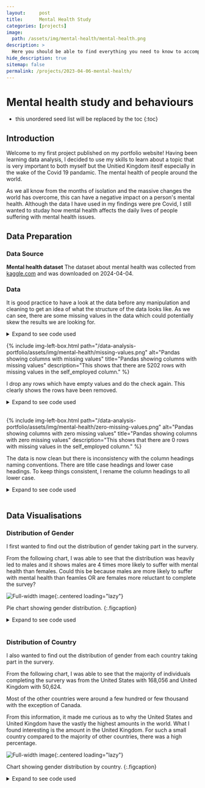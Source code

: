 ```yaml
---
layout:     post
title:      Mental Health Study
categories: [projects]
image: 
  path: /assets/img/mental-health/mental-health.png
description: >
  Here you should be able to find everything you need to know to accomplish the most common tasks when blogging with Hydejack.
hide_description: true
sitemap: false
permalink: /projects/2023-04-06-mental-health/
---
```

# Mental health study and behaviours

* this unordered seed list will be replaced by the toc
{:toc}

## Introduction

Welcome to my first project published on my portfolio website! Having been learning data analysis, I decided to use my skills to learn about a topic that is very important to both myself but the Unitied Kingdom iteslf especially in the wake of the Covid 19 pandamic. The mental health of people around the world.

As we all know from the months of isolation and the massive changes the world has overcome, this can have a negative impact on a person's mental health. Although the data I have used in my findings were pre Covid, I still wanted to studay how mental health affects the daily lives of people suffering with mental health issues.

## Data Preparation

### Data Source
**Mental health dataset** The dataset about mental health was collected from [kaggle.com](https://www.kaggle.com/datasets/bhavikjikadara/mental-health-dataset "Your home for data science") and was downloaded on 2024-04-04.
### Data
It is good practice to have a look at the data before any manipulation and cleaning to get an idea of what the structure of the data looks like. As we can see, there are some missing values in the data which could potentially skew the results we are looking for.

<details>
<summary>Expand to see code used</summary>
<div markdown="1">
```python
import pandas as pd
import numpy as np
from scipy import stats
import seaborn as sns
import matplotlib.pyplot as plt
from matplotlib.axes._axes import _log as matplotlib_axes_logger
matplotlib_axes_logger.setLevel('ERROR')
import plotly.express as px

# Specify the path of the CSV file to read
filepath = "data/Mental Health Dataset.csv"

# Read the file into a dataframe mh_df
df = pd.read_csv(filepath, parse_dates=['Timestamp'])

df.head()
```
</div>
</details>
<br/>

As you can see, we have some NAN values in the self_empoyed column.

![Pandas dataframe showing first 5 rows](/assets/img/mental-health/pandas-head.png "Pandas dataframe showing first 5 rows")

I first find out how many missing values are in each column.

<details>
<summary>Expand to see code used</summary>
<div markdown="1">
```python
# Check for missing values in each column
missing_values_count = df.isnull().sum()
# Print the count of missing values for each column
print(missing_values_count)
```
</div>
</details>

{% include img-left-box.html path="/data-analysis-portfolio/assets/img/mental-health/missing-values.png" alt="Pandas showing columns with missing values" 
title="Pandas showing columns with missing values" 
description="This shows that there are 5202 rows with missing values in the self_employed column." %}

I drop any rows which have empty values and do the check again. This clearly shows the rows have been removed.

<details>
<summary>Expand to see code used</summary>
<div markdown="1">
```python
# Drop rows with missing self_employed values
df = df.dropna(subset=['self_employed'])
# Check for missing values in each column
missing_values_count = df.isnull().sum()
# Print the count of missing values for each column
print(missing_values_count)
```
</div>
</details>
<br/>

{% include img-left-box.html path="/data-analysis-portfolio/assets/img/mental-health/zero-missing-values.png" alt="Pandas showing columns with zero missing values" 
title="Pandas showing columns with zero missing values" 
description="This shows that there are 0 rows with missing values in the self_employed column." %}

The data is now clean but there is inconsistency with the column headings naming conventions. There are title case headings and lower case headings. To keep things consistent, I rename the column headings to all lower case.

<details>
<summary>Expand to see code used</summary>
<div markdown="1">
```python
df = df.rename(columns={'Timestamp': 'timestamp', 
                        'Gender': 'gender', 
                        'Country': 'country', 
                        'Occupation': 'occupation', 
                        'Days_Indoors': 'days_indoors', 
                        'Growing_Stress': 'growing_stress', 
                        'Changes_Habits': 'changes_habits', 
                        'Mental_Health_History': 'mh_history', 
                        'Mood_Swings': 'mood_swings', 
                        'Coping_Struggles': 'coping_struggles', 
                        'Work_Interest': 'work_interest', 
                        'Social_Weakness': 'social_weakness' })
```
</div>
</details>
<br/>

## Data Visualisations

### Distribution of Gender
I first wanted to find out the distribution of gender taking part in the survery. 

From the following chart, I was able to see that the distribution was heavily led to males and it shows males are 4 times more likely to suffer with mental health than females. Could this be because males are more likely to suffer with mental health than feamles OR are females more reluctant to complete the survey?

![Full-width image](/data-analysis-portfolio/assets/img/mental-health/gender-pie-chart.png){:.centered loading="lazy"}

Pie chart showing gender distribution.
{:.figcaption}

<details>
<summary>Expand to see code used</summary>
<div markdown="1">
```python
# Defining colors for the pie chart 
colors = ['pink', 'steelblue'] 
labels = ['Female', 'Male']
  
# Define the ratio of gap of each fragment in a tuple 
explode = (0.05, 0.05) 

# Plotting the pie chart for dataframe 
genders = df.groupby(['gender'])['gender'].count()

# set the fig size for the titles
fig, ax = plt.subplots(1, 1 ,figsize=(4, 4))
ax.pie(genders, colors=colors, explode=explode, labels=labels, autopct='%1.0f%%')

plt.axis('off')
fig.tight_layout()
plt.show()
plt.close()
```
</div>
</details>
<br/>



### Individuals Seeking Treatment by Gender
From the first chart below, we can see that individuals in both genders are about 5x more likely seek treatment.

In the second chart, we can see that males are 4x more likely to not seek treatment compared to females and there is a near even split between both genders seeking treatment;.

![Full-width image](/data-analysis-portfolio/assets/img/mental-health/treatment-by-gender.png){:.left loading="lazy"}

Chart showing individuals seeking treatment by gender.
{:.figcaption}

<details>
<summary>Expand to see code used</summary>
<div markdown="1">
```python
# get counts by gender and if they are seeking treatment
treatment_by_gender = df.groupby(['gender', 'treatment'])['treatment'].count().unstack()
# get a propotion based on the above results
treatment_by_gender_proportion = treatment_by_gender.div(treatment_by_gender.sum(1), axis=0)

# chart settings
groups = ['No', 'Yes']
colors = ['pink', 'steelblue'] 
labels = ['Female', 'Male']

# set the fig size for the titles
fig, (ax1, ax2) = plt.subplots(1, 2 ,figsize=(10, 4))

# create a stacked bar on the left for counts
ax1.bar(groups, treatment_by_gender.No.values, color=colors[0])
ax1.bar(groups, treatment_by_gender.Yes.values, bottom = treatment_by_gender.No.values, color=colors[1])

# set the location of the legend
ax1.legend(title='Gender', labels=labels, loc='upper left')

for c in ax1.containers:
    # Optional: if the segment is small or 0, customize the labels
    labels = [v.get_height() if v.get_height() > 0 else '' for v in c]
    # remove the labels parameter if it's not needed for customized labels
    ax1.bar_label(c, labels=labels, label_type='center')
    
# create a stacked bar on the right for proportion
ax2.bar(groups, treatment_by_gender_proportion.No, color=colors[0])
ax2.bar(groups, treatment_by_gender_proportion.Yes, bottom = treatment_by_gender_proportion.No, color=colors[1])
    
# common axis labels
fig.supxlabel('Individuals Seeking Treatment')
fig.supylabel('Count')

# Remove the top and right spines
ax1.spines['top'].set_visible(False)
ax1.spines['right'].set_visible(False)
ax2.spines['top'].set_visible(False)
ax2.spines['right'].set_visible(False)

plt.ylabel('Proportion')
plt.show()
plt.close()
```
</div>
</details>
<br/>

### Distribution of Country
I also wanted to find out the distribution of gender from each country taking part in the survery. 

From the following chart, I was able to see that the majority of individuals completing the survery was from the United States with 168,056 and United Kingdom with 50,624.

Most of the other countries were around a few hundred or few thousand with the exception of Canada.

From this information, it made me curious as to why the United States and United Kingdom have the vastly the highest amounts in the world. What I found interesting is the amount in the United Kingdom. For such a small country compared to the majority of other countries, there was a high percentage. 

![Full-width image](/data-analysis-portfolio/assets/img/mental-health/gender-by-country.png){:.centered loading="lazy"}

Chart showing gender distribution by country.
{:.figcaption}

<details>
<summary>Expand to see code used</summary>
<div markdown="1">
```python
# get counts by gender and country
# replace any possible NaNs with zero
gender_by_country = df.groupby(['country', 'gender'])['country'].count().unstack().fillna(0)

# chart settings
colors = ['pink', 'steelblue'] 
labels = ['Female', 'Male']

# set the fig size for the titles
fig, ax = plt.subplots(1, 1 ,figsize=(10, 10))
bottom = np.zeros(len(gender_by_country))

# create the bars for each country
for i, col in enumerate(gender_by_country.columns):
  p = ax.barh(gender_by_country.index, gender_by_country[col], left=bottom, label=col,
         color=colors[i])
  bottom += np.array(gender_by_country[col])

# Sum up the rows of our data to get the total value of each bar.
totals = gender_by_country.sum(axis=1)
# Set an offset that is used to bump the label up a bit above the bar.
y_offset = 4

# Add labels to each bar.
for i, total in enumerate(totals):
  ax.bar_label(p, label_type='edge', fontweight='ultralight')

# set the location of the legend
ax.legend(title='Gender', labels=labels, loc='center')

# Remove the top and right spines
ax.spines['top'].set_visible(False)
ax.spines['right'].set_visible(False)
plt.show()
plt.close()
````
</div>
</details>
<br/>

### Number of Days Indoors by Occupation
I also wanted to find out the distribution of gender from each country taking part in the survery. 

From the following chart, I was able to see that the majority of individuals completing the survery was from the United States with 168,056 and United Kingdom with 50,624.

Most of the other countries were around a few hundred or few thousand with the exception of Canada.

From this information, it made me curious as to why the United States and United Kingdom have the vastly the highest amounts in the world. What I found interesting is the amount in the United Kingdom. For such a small country compared to the majority of other countries, there was a high percentage. 

![Full-width image](/data-analysis-portfolio/assets/img/mental-health/days-indoors-by-occupation.png){:.centered loading="lazy"}

Chart showing number of individuals days indoors by their occupation.
{:.figcaption}

<details>
<summary>Expand to see code used</summary>
<div markdown="1">
```python
# get counts by number of days indoors vs occupation
days_indoors_by_occupation = df.groupby(['days_indoors', 'occupation'])['occupation'].count().unstack()

# chart settings
legend = ['Corporate', 'Student', 'Business', 'Housewife', 'Others']
colors = ['red', 'yellow', 'limegreen', 'dodgerblue', 'rebeccapurple']
label_colors = ['white', 'black', 'black', 'white', 'white']

ax = days_indoors_by_occupation.plot(kind='bar', stacked=True, figsize=(10, 6), rot=0, xlabel='Number of days indoors', ylabel='Count', color=colors)

for i, c in enumerate(ax.containers):
    # Optional: if the segment is small or 0, customize the labels
    labels = [v.get_height() if v.get_height() > 0 else '' for v in c]
    # remove the labels parameter if it's not needed for customized labels
    ax.bar_label(c, labels=labels, label_type='center', color=label_colors[i])

# set the location of the legend
ax.legend(title='Occupation', labels=legend, loc='upper right')

# Remove the top and right spines
ax.spines['top'].set_visible(False)
ax.spines['right'].set_visible(False)
```
</div>
</details>
<br/>

### Staying Indoors by Occupation and Gender Distribution

![Full-width image](/data-analysis-portfolio/assets/img/mental-health/staying-indoors-by-occupation-breakdown.png){:.centered loading="lazy"}

Chart showing number of individuals staying indoors by their occupation and gender distribution.
{:.figcaption}

<details>
<summary>Expand to see code used</summary>
<div markdown="1">
```python
# function to take in a dataframe and split the occupation into separate groups
def occupation_groups(df):
    # get a list of unique occupations
    occupations = df['occupation'].unique()
    
    # create an empty dictionary to hold the new groups
    occupation_group = {}

    # loop over the unique occupations and greate a group for each
    for occupation in occupations:
        occupation_group[occupation] = df[df['occupation'] == occupation].groupby(['days_indoors', 'gender'])['occupation'].count().unstack().fillna(0)
    
    return occupation_group

occupation_grps = occupation_groups(df)

# chart settings
groups = df['days_indoors'].unique()
colors = ['pink', 'steelblue'] 
genders = ['Female', 'Male']
label_colors = ['black', 'white']

# set the fig size for the titles
fig, ((ax1, ax2), (ax3, ax4), (ax5, ax6)) = plt.subplots(3, 2 ,figsize=(10, 16))

# hide this one as it doesn't exist
ax6.set_visible(False)

# create a stacked bar for Corporate occupation
ax1.bar(groups, occupation_grps['Corporate'].Female.values, color=colors[0])
ax1.bar(groups, occupation_grps['Corporate'].Male.values, bottom = occupation_grps['Corporate'].Female.values, color=colors[1])

# set the location of the legend
ax1.legend(title='Gender', labels=genders, loc='upper right')

# title
ax1.set_title('Corporate')
for i, c in enumerate(ax1.containers):
    # Optional: if the segment is small or 0, customize the labels
    labels = [v.get_height() if v.get_height() > 0 else '' for v in c]
    # remove the labels parameter if it's not needed for customized labels
    ax1.bar_label(c, labels=labels, label_type='center', color=label_colors[i])

# rotation of xlabels
for label in ax1.get_xticklabels():
  label.set_rotation(45)
  label.set_ha('right')
    
# Remove the top and right spines
ax1.spines['top'].set_visible(False)
ax1.spines['right'].set_visible(False)

# create a stacked bar for Students occupation
ax2.bar(groups, occupation_grps['Student'].Female.values, color=colors[0])
ax2.bar(groups, occupation_grps['Student'].Male.values, bottom = occupation_grps['Student'].Female.values, color=colors[1])

# set the location of the legend
ax2.legend(title='Gender', labels=genders, loc='upper right')

# title
ax2.set_title('Student')
for i, c in enumerate(ax2.containers):
    # Optional: if the segment is small or 0, customize the labels
    labels = [v.get_height() if v.get_height() > 0 else '' for v in c]
    # remove the labels parameter if it's not needed for customized labels
    ax2.bar_label(c, labels=labels, label_type='center', color=label_colors[i])

# rotation of xlabels
for label in ax2.get_xticklabels():
  label.set_rotation(45)
  label.set_ha('right')
    
# Remove the top and right spines
ax2.spines['top'].set_visible(False)
ax2.spines['right'].set_visible(False)

# create a stacked bar for Corporate occupation
ax3.bar(groups, occupation_grps['Business'].Female.values, color=colors[0])
ax3.bar(groups, occupation_grps['Business'].Male.values, bottom = occupation_grps['Business'].Female.values, color=colors[1])

# set the location of the legend
ax3.legend(title='Gender', labels=genders, loc='upper right')

# title
ax3.set_title('Business')
for i, c in enumerate(ax3.containers):
    # Optional: if the segment is small or 0, customize the labels
    labels = [v.get_height() if v.get_height() > 0 else '' for v in c]
    # remove the labels parameter if it's not needed for customized labels
    ax3.bar_label(c, labels=labels, label_type='center', color=label_colors[i])

# rotation of xlabels
for label in ax3.get_xticklabels():
  label.set_rotation(45)
  label.set_ha('right')
    
# Remove the top and right spines
ax3.spines['top'].set_visible(False)
ax3.spines['right'].set_visible(False)

# create a stacked bar for Housewife occupation
ax4.bar(groups, occupation_grps['Housewife'].Female.values, color=colors[0])
ax4.bar(groups, occupation_grps['Housewife'].Male.values, bottom = occupation_grps['Housewife'].Female.values, color=colors[1])

# set the location of the legend
ax4.legend(title='Gender', labels=genders, loc='upper right')

# title
ax4.set_title('Housewife')
for i, c in enumerate(ax4.containers):
    # Optional: if the segment is small or 0, customize the labels
    labels = [v.get_height() if v.get_height() > 0 else '' for v in c]
    # remove the labels parameter if it's not needed for customized labels
    ax4.bar_label(c, labels=labels, label_type='center', color=label_colors[i])

# rotation of xlabels
for label in ax4.get_xticklabels():
  label.set_rotation(45)
  label.set_ha('right')
    
# Remove the top and right spines
ax4.spines['top'].set_visible(False)
ax4.spines['right'].set_visible(False)

# create a stacked bar for Corporate occupation
ax5.bar(groups, occupation_grps['Others'].Female.values, color=colors[0])
ax5.bar(groups, occupation_grps['Others'].Male.values, bottom = occupation_grps['Others'].Female.values, color=colors[1])

# set the location of the legend
ax5.legend(title='Others', labels=genders, loc='upper right')

# title
ax5.set_title('Others')
for i, c in enumerate(ax5.containers):
    # Optional: if the segment is small or 0, customize the labels
    labels = [v.get_height() if v.get_height() > 0 else '' for v in c]
    # remove the labels parameter if it's not needed for customized labels
    ax5.bar_label(c, labels=labels, label_type='center', color=label_colors[i])

# rotation of xlabels
for label in ax5.get_xticklabels():
  label.set_rotation(45)
  label.set_ha('right')
    
# Remove the top and right spines
ax5.spines['top'].set_visible(False)
ax5.spines['right'].set_visible(False)

## adjust the spacing between subplots
fig.subplots_adjust(hspace=0.6)
```
</div>
</details>
<br/>